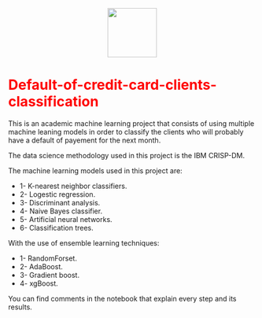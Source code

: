 <div id="header" align="center">
  <img src="https://media.giphy.com/media/M9gbBd9nbDrOTu1Mqx/giphy.gif" width="100"/>
</div>
<font color=red><h1>Default-of-credit-card-clients-classification</h1> </font>

This is an academic machine learning project that consists of using multiple machine leaning models in order to classify the clients who will probably have a default of payement for the next month.

The data science methodology used in this project is the IBM CRISP-DM.

The machine learning models used in this project are:
- 1- K-nearest neighbor classifiers.
- 2- Logestic regression.
- 3- Discriminant analysis.
- 4- Naive Bayes classifier.
- 5- Artificial neural networks.
- 6- Classification trees.

With the use of ensemble learning techniques:
- 1- RandomForset.
- 2- AdaBoost.
- 3- Gradient boost.
- 4- xgBoost.

You can find comments in the notebook that explain every step and its results.
